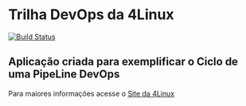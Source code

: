 # Trilha DevOps da 4Linux

<!-- Altere a Flag abaixo com sua URL do Travis -->
[![Build Status](https://travis-ci.com/fhmurakami/DevOpsLab-HelloWorld.svg?branch=master)](https://travis-ci.com/fhmurakami/DevOpsLab-HelloWorld)

## Aplicação criada para exemplificar o Ciclo de uma PipeLine DevOps


Para maiores informações acesse o [Site da 4Linux](https://www.4linux.com.br/cursos/devops)

